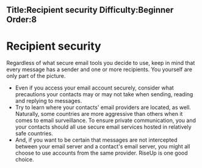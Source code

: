 Title:Recipient security
Difficulty:Beginner
Order:8
---
# Recipient security

Regardless of what secure email tools you decide to use, keep in mind that every message has a sender and one or more recipients. You yourself are only part of the picture.

*   Even if you access your email account securely, consider what precautions your contacts may or may not take when sending, reading and replying to messages.
*   Try to learn where your contacts' email providers are located, as well. Naturally, some countries are more aggressive than others when it comes to email surveillance. To ensure private communication, you and your contacts should all use secure email services hosted in relatively safe countries.
*   And, if you want to be certain that messages are not intercepted between your email server and a contact's email server, you might all choose to use accounts from the same provider. RiseUp is one good choice.